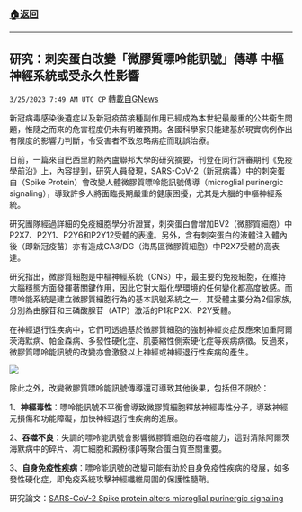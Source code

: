###  [:house:返回](README.md)
---


## 研究：刺突蛋白改變「微膠質嘌呤能訊號」傳導  中樞神經系統或受永久性影響
`3/25/2023 7:49 AM UTC CP` [轉載自GNews](https://gnews.org/articles/1044765)

新冠病毒感染後遺症以及新冠疫苗接種副作用已經成為本世紀最嚴重的公共衛生問題，惟隨之而來的危害程度仍未有明確預期。各國科學家只能建基於現實病例作出有限度的影響力判斷，令受害者不致忽略病症而耽誤治療。

  

日前，一篇來自巴西里約熱內盧聯邦大學的研究摘要，刊登在同行評審期刊《免疫學前沿》上，內容提到，研究人員發現，SARS-CoV-2（新冠病毒）中的刺突蛋白（Spike Protein）會改變人體微膠質嘌呤能訊號傳導（microglial purinergic signaling），導致許多人將面臨長期嚴重的健康困擾，尤其是大腦的中樞神經系統。

  

研究團隊經過詳細的免疫細胞學分析證實，刺突蛋白會增加BV2（微膠質細胞）中P2X7、P2Y1、P2Y6和P2Y12受體的表達。另外，含有刺突蛋白的液體注入體內後（即新冠疫苗）亦有造成CA3/DG（海馬區微膠質細胞）中P2X7受體的高表達。

研究指出，微膠質細胞是中樞神經系統（CNS）中，最主要的免疫細胞，在維持大腦穩態方面發揮著關鍵作用，因此它對大腦化學環境的任何變化都高度敏感。而嘌呤能系統是建立微膠質細胞行為的基本訊號系統之一，其受體主要分為2個家族, 分別為由腺苷和三磷酸腺苷（ATP）激活的P1和P2X、P2Y受體。

  

在神經退行性疾病中，它們可透過基於微膠質細胞的強制神經炎症反應來加重阿爾茨海默病、帕金森病、多發性硬化症、肌萎縮性側索硬化症等疾病病徵。反過來，微膠質嘌呤能訊號的改變亦會激發以上神經或神經退行性疾病的產生。


![](https://i.imgur.com/ZLbdK3i.png)
  

除此之外，改變微膠質嘌呤能訊號傳導還可導致其他後果，包括但不限於：

1、**神經毒性**：嘌呤能訊號不平衡會導致微膠質細胞釋放神經毒性分子，導致神經元損傷和功能障礙，加快神經退行性疾病的進展。

2、**吞噬不良**：失調的嘌呤能訊號會影響微膠質細胞的吞噬能力，這對清除阿爾茨海默病中的碎片、凋亡細胞和澱粉樣β等聚合蛋白質至關重要。

3、**自身免疫性疾病**：嘌呤能訊號的改變可能有助於自身免疫性疾病的發展，如多發性硬化症，即免疫系統攻擊神經纖維周圍的保護性髓鞘。

  

研究論文：[SARS-CoV-2 Spike protein alters microglial purinergic signaling](https://www.frontiersin.org/articles/10.3389/fimmu.2023.1158460/abstract)
